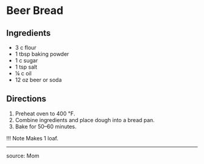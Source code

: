 # Beer Bread

## Ingredients

- 3 c flour
- 1 tbsp baking powder
- 1 c sugar
- 1 tsp salt
- ¼ c oil
- 12 oz beer or soda

## Directions

1. Preheat oven to 400 ℉.
2. Combine ingredients and place dough into a bread pan.
3. Bake for 50–60 minutes.

!!! Note
    Makes 1 loaf.

---

source: Mom
